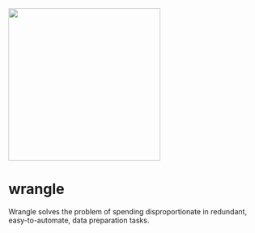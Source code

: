 <img src='https://raw.githubusercontent.com/autonomio/wrangle/master/logo.png' width=300px>

# wrangle
Wrangle solves the problem of spending disproportionate in redundant, easy-to-automate, data preparation tasks. 
